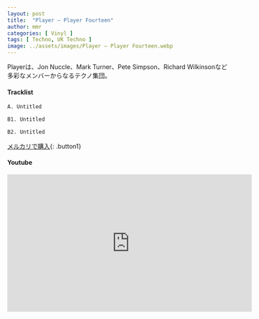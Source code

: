 ```yaml
---
layout: post
title:  "Player – Player Fourteen"
author: mmr
categories: [ Vinyl ]
tags: [ Techno, UK Techno ]
image: ../assets/images/Player – Player Fourteen.webp
---
```


Playerは、Jon Nuccle、Mark Turner、Pete Simpson、Richard Wilkinsonなど多彩なメンバーからなるテクノ集団。

#### Tracklist
```md
A. Untitled

B1. Untitled

B2. Untitled
```

[メルカリで購入](https://jp.mercari.com/item/m79339293855?afid=6142608987){: .button1}

#### Youtube
<iframe width="560" height="315" src="https://www.youtube.com/embed/THdj-TaJjsA?si=X2H5azUoVsjz-G7c" title="YouTube video player" frameborder="0" allow="accelerometer; autoplay; clipboard-write; encrypted-media; gyroscope; picture-in-picture; web-share" referrerpolicy="strict-origin-when-cross-origin" allowfullscreen></iframe>